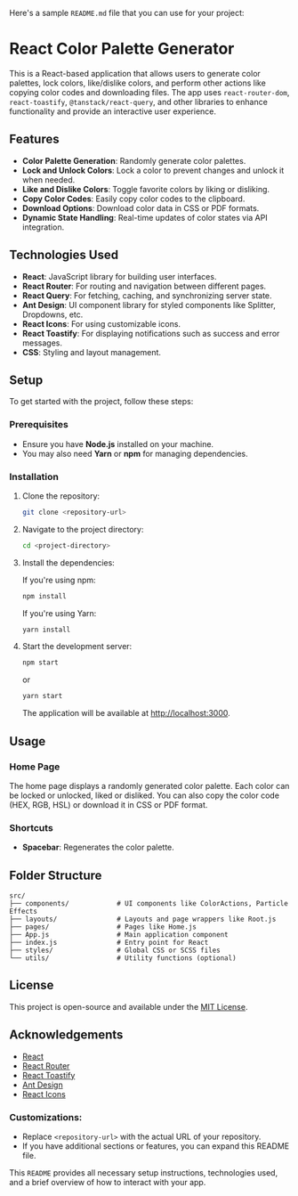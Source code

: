 Here's a sample `README.md` file that you can use for your project:


# React Color Palette Generator

This is a React-based application that allows users to generate color palettes, lock colors, like/dislike colors, and perform other actions like copying color codes and downloading files. The app uses `react-router-dom`, `react-toastify`, `@tanstack/react-query`, and other libraries to enhance functionality and provide an interactive user experience.

## Features
- **Color Palette Generation**: Randomly generate color palettes.
- **Lock and Unlock Colors**: Lock a color to prevent changes and unlock it when needed.
- **Like and Dislike Colors**: Toggle favorite colors by liking or disliking.
- **Copy Color Codes**: Easily copy color codes to the clipboard.
- **Download Options**: Download color data in CSS or PDF formats.
- **Dynamic State Handling**: Real-time updates of color states via API integration.

## Technologies Used
- **React**: JavaScript library for building user interfaces.
- **React Router**: For routing and navigation between different pages.
- **React Query**: For fetching, caching, and synchronizing server state.
- **Ant Design**: UI component library for styled components like Splitter, Dropdowns, etc.
- **React Icons**: For using customizable icons.
- **React Toastify**: For displaying notifications such as success and error messages.
- **CSS**: Styling and layout management.

## Setup

To get started with the project, follow these steps:

### Prerequisites
- Ensure you have **Node.js** installed on your machine.
- You may also need **Yarn** or **npm** for managing dependencies.

### Installation
1. Clone the repository:

   ```bash
   git clone <repository-url>
   ```

2. Navigate to the project directory:

   ```bash
   cd <project-directory>
   ```

3. Install the dependencies:

   If you're using npm:
   ```bash
   npm install
   ```

   If you're using Yarn:
   ```bash
   yarn install
   ```

4. Start the development server:

   ```bash
   npm start
   ```

   or

   ```bash
   yarn start
   ```

   The application will be available at [http://localhost:3000](http://localhost:3000).

## Usage

### Home Page
The home page displays a randomly generated color palette. Each color can be locked or unlocked, liked or disliked. You can also copy the color code (HEX, RGB, HSL) or download it in CSS or PDF format.

### Shortcuts
- **Spacebar**: Regenerates the color palette.
  
## Folder Structure

```plaintext
src/
├── components/            # UI components like ColorActions, Particle Effects
├── layouts/               # Layouts and page wrappers like Root.js
├── pages/                 # Pages like Home.js
├── App.js                 # Main application component
├── index.js               # Entry point for React
├── styles/                # Global CSS or SCSS files
└── utils/                 # Utility functions (optional)
```

## License

This project is open-source and available under the [MIT License](LICENSE).

## Acknowledgements

- [React](https://reactjs.org/)
- [React Router](https://reactrouter.com/)
- [React Toastify](https://fkhadra.github.io/react-toastify/)
- [Ant Design](https://ant.design/)
- [React Icons](https://react-icons.github.io/react-icons/)


### Customizations:
- Replace `<repository-url>` with the actual URL of your repository.
- If you have additional sections or features, you can expand this README file.

This `README` provides all necessary setup instructions, technologies used, and a brief overview of how to interact with your app.
